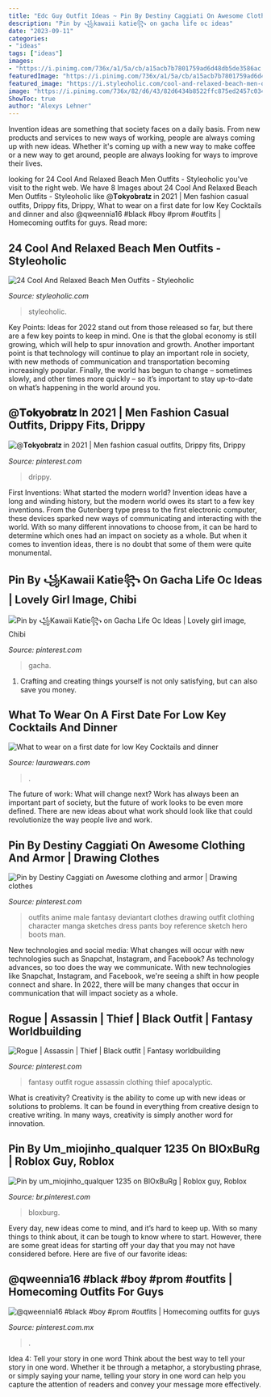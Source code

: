 ```yaml
---
title: "Edc Guy Outfit Ideas ~ Pin By Destiny Caggiati On Awesome Clothing And Armor"
description: "Pin by ꧁kawaii katie꧂ on gacha life oc ideas"
date: "2023-09-11"
categories:
- "ideas"
tags: ["ideas"]
images:
- "https://i.pinimg.com/736x/a1/5a/cb/a15acb7b7801759ad6d48db5de3586ac.jpg"
featuredImage: "https://i.pinimg.com/736x/a1/5a/cb/a15acb7b7801759ad6d48db5de3586ac.jpg"
featured_image: "https://i.styleoholic.com/cool-and-relaxed-beach-men-outfits-15-500x750.jpg"
image: "https://i.pinimg.com/736x/82/d6/43/82d6434b8522ffc875ed2457c034f130.jpg"
ShowToc: true
author: "Alexys Lehner"
---
```



Invention ideas are something that society faces on a daily basis. From new products and services to new ways of working, people are always coming up with new ideas. Whether it's coming up with a new way to make coffee or a new way to get around, people are always looking for ways to improve their lives. 

	

		
looking for 24 Cool And Relaxed Beach Men Outfits - Styleoholic you've visit to the right web. We have 8 Images about 24 Cool And Relaxed Beach Men Outfits - Styleoholic like @𝐓𝐨𝐤𝐲𝐨𝐛𝐫𝐚𝐭𝐳 in 2021 | Men fashion casual outfits, Drippy fits, Drippy, What to wear on a first date for low Key Cocktails and dinner and also @qweennia16 #black #boy #prom #outfits | Homecoming outfits for guys. Read more:
		
    
## 24 Cool And Relaxed Beach Men Outfits - Styleoholic

<img loading=lazy src="https://i.styleoholic.com/cool-and-relaxed-beach-men-outfits-15-500x750.jpg" onerror="this.onerror=null;this.src='https://tse2.mm.bing.net/th?id=OIP.hq4WT47nSYKGxvdurpggNAHaLH&amp;pid=15.1';" alt="24 Cool And Relaxed Beach Men Outfits - Styleoholic">

_Source: styleoholic.com_

>styleoholic. 

	

Key Points:
Ideas for 2022 stand out from those released so far, but there are a few key points to keep in mind. One is that the global economy is still growing, which will help to spur innovation and growth. Another important point is that technology will continue to play an important role in society, with new methods of communication and transportation becoming increasingly popular. Finally, the world has begun to change – sometimes slowly, and other times more quickly – so it’s important to stay up-to-date on what’s happening in the world around you.

    
## @𝐓𝐨𝐤𝐲𝐨𝐛𝐫𝐚𝐭𝐳 In 2021 | Men Fashion Casual Outfits, Drippy Fits, Drippy

<img loading=lazy src="https://i.pinimg.com/736x/4e/a1/c2/4ea1c29b19996e0ee0ad421c2cf5a498.jpg" onerror="this.onerror=null;this.src='https://tse4.mm.bing.net/th?id=OIP.dsuagHxklNQLvg2hwvpvrgHaJR&amp;pid=15.1';" alt="@𝐓𝐨𝐤𝐲𝐨𝐛𝐫𝐚𝐭𝐳 in 2021 | Men fashion casual outfits, Drippy fits, Drippy">

_Source: pinterest.com_

>drippy. 

	

First Inventions: What started the modern world?
Invention ideas have a long and winding history, but the modern world owes its start to a few key inventions. From the Gutenberg type press to the first electronic computer, these devices sparked new ways of communicating and interacting with the world. With so many different innovations to choose from, it can be hard to determine which ones had an impact on society as a whole. But when it comes to invention ideas, there is no doubt that some of them were quite monumental.

    
## Pin By ꧁Kawaii Katie꧂ On Gacha Life Oc Ideas | Lovely Girl Image, Chibi

<img loading=lazy src="https://i.pinimg.com/736x/99/e4/92/99e492913c6597dbe2eac3bafe075c8c.jpg" onerror="this.onerror=null;this.src='https://tse4.mm.bing.net/th?id=OIP.i18l7dlBBtIdPgo1HNHMhAHaFj&amp;pid=15.1';" alt="Pin by ꧁Kawaii Katie꧂ on Gacha Life Oc Ideas | Lovely girl image, Chibi">

_Source: pinterest.com_

>gacha. 

	

1. Crafting and creating things yourself is not only satisfying, but can also save you money.

    
## What To Wear On A First Date For Low Key Cocktails And Dinner

<img loading=lazy src="https://laurawears.com/wp-content/uploads/2017/02/3.jpg" onerror="this.onerror=null;this.src='https://tse1.mm.bing.net/th?id=OIP.kUeGctHvxYEcy0r_dQPkSgHaLH&amp;pid=15.1';" alt="What to wear on a first date for low Key Cocktails and dinner">

_Source: laurawears.com_

>. 

	

The future of work: What will change next?
Work has always been an important part of society, but the future of work looks to be even more defined. There are new ideas about what work should look like that could revolutionize the way people live and work.

    
## Pin By Destiny Caggiati On Awesome Clothing And Armor | Drawing Clothes

<img loading=lazy src="https://i.pinimg.com/736x/aa/9d/2f/aa9d2f9216431aaf35affa9ffb6d3d21--anime-outfits-male-fantasy-dress.jpg" onerror="this.onerror=null;this.src='https://tse2.mm.bing.net/th?id=OIP.u00TdOAyNF1hK_jAHjH77QHaM0&amp;pid=15.1';" alt="Pin by Destiny Caggiati on Awesome clothing and armor | Drawing clothes">

_Source: pinterest.com_

>outfits anime male fantasy deviantart clothes drawing outfit clothing character manga sketches dress pants boy reference sketch hero boots man. 

	

New technologies and social media: What changes will occur with new technologies such as Snapchat, Instagram, and Facebook?
As technology advances, so too does the way we communicate. With new technologies like Snapchat, Instagram, and Facebook, we're seeing a shift in how people connect and share. In 2022, there will be many changes that occur in communication that will impact society as a whole.

    
## Rogue | Assassin | Thief | Black Outfit | Fantasy Worldbuilding

<img loading=lazy src="https://i.pinimg.com/736x/03/59/10/035910e80c0f7235de00011a8c06f7d7.jpg" onerror="this.onerror=null;this.src='https://tse2.mm.bing.net/th?id=OIP.4gBl0c-gBn3nxBd35gtVgAHaJ3&amp;pid=15.1';" alt="Rogue | Assassin | Thief | Black outfit | Fantasy worldbuilding">

_Source: pinterest.com_

>fantasy outfit rogue assassin clothing thief apocalyptic. 

	

What is creativity?
Creativity is the ability to come up with new ideas or solutions to problems. It can be found in everything from creative design to creative writing. In many ways, creativity is simply another word for innovation.

    
## Pin By Um_miojinho_qualquer 1235 On BlOxBuRg | Roblox Guy, Roblox

<img loading=lazy src="https://i.pinimg.com/736x/82/d6/43/82d6434b8522ffc875ed2457c034f130.jpg" onerror="this.onerror=null;this.src='https://tse4.mm.bing.net/th?id=OIP.kKcIOqwwmFRDnvw_HfkW2AHaHe&amp;pid=15.1';" alt="Pin by um_miojinho_qualquer 1235 on BlOxBuRg | Roblox guy, Roblox">

_Source: br.pinterest.com_

>bloxburg. 

	

Every day, new ideas come to mind, and it’s hard to keep up. With so many things to think about, it can be tough to know where to start. However, there are some great ideas for starting off your day that you may not have considered before. Here are five of our favorite ideas: 

    
## @qweennia16 #black #boy #prom #outfits | Homecoming Outfits For Guys

<img loading=lazy src="https://i.pinimg.com/736x/a1/5a/cb/a15acb7b7801759ad6d48db5de3586ac.jpg" onerror="this.onerror=null;this.src='https://tse2.mm.bing.net/th?id=OIP.H41y-rPowXahto6EZqeb2AHaOz&amp;pid=15.1';" alt="@qweennia16 #black #boy #prom #outfits | Homecoming outfits for guys">

_Source: pinterest.com.mx_

>. 

	

Idea 4: Tell your story in one word
Think about the best way to tell your story in one word. Whether it be through a metaphor, a storybusting phrase, or simply saying your name, telling your story in one word can help you capture the attention of readers and convey your message more effectively.


